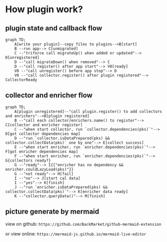# How plugin work?

## plugin state and callback flow
```mermaid
graph TD;
    A[write your plugin]--copy files to plugins-->B[start]
    B --run app--> C[unmigrated]
    C --"triforce call migrateUp() when added or updated"--> D[unregistered]
    D --"call migrateDown() when removed"--> C
    D --"call register() after app start"--> V0[ready]
    V0 --"call unregister() before app stop"--> D
    V0 --"call collector.register() after plugin registered"--> CollectorReady
```

## collector and enricher flow
```mermaid
graph TD;
    A[plugin unregistered]--"call plugin.register() to add collectors and enrichers"-->B[plugin registered]
    B --"call each collector/enrichers.name() to register"--> C[collector and enricher register]
    C --"when start collector, run `collector.dependencies(pks)`"--> D[got collector dependencies map]
    D --"run `collector.isDataPrepared(pks) && collector.collectData(pks)` one by one"--> E[collect success]
    E --"when start enricher, run `enricher.dependencies(pks)`"--> F[got enricher dependencies map]
    F --"when start enricher, run `enricher.dependencies(pks)`"--> G{collectors ready?}
    G --"ready"--> I{{"enricher has no dependency && enricher.couldLazyLoad(pks)"}}
    G --"not ready"--> H[fail]
    I --"no"--> J[start cal data]
    I --"yes"--> K[finish]
    J --"run `enricher.isDataPrepared(pks) && collector.collectData(pks)`"--> K[enricher data ready]
    K --"collector.queryData()"--> M[finish]
```

## picture generate by mermaid

view on github: `https://github.com/BackMarket/github-mermaid-extension`

or view online: `https://mermaid-js.github.io/mermaid-live-editor`
